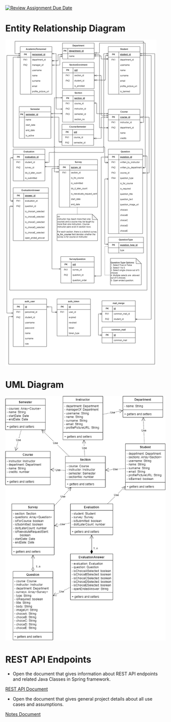 [![Review Assignment Due Date](https://classroom.github.com/assets/deadline-readme-button-24ddc0f5d75046c5622901739e7c5dd533143b0c8e959d652212380cedb1ea36.svg)](https://classroom.github.com/a/9Bhb8Xty)

# Entity Relationship Diagram

![ER Diagram](/backend/ER.drawio.png)

# UML Diagram

![UML Diagram](./UML.drawio.png)

# REST API Endpoints

- Open the document that gives information about REST API endpoints and related Java Classes in Spring framework.

[REST API Document](./backend/REST%20API.pdf)

- Open the document that gives general project details about all use cases and assumptions.

[Notes Document](./Notes.docx.pdf)
